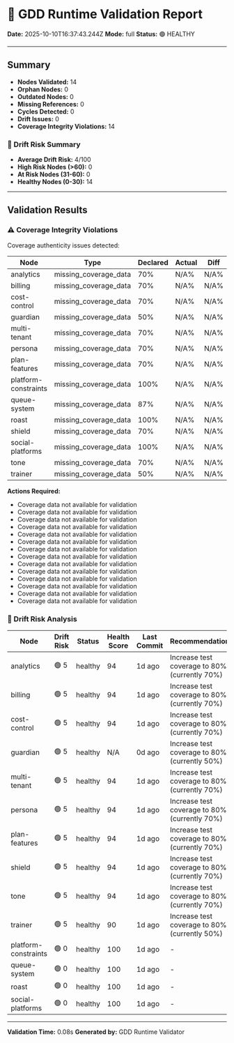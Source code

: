 # 🧩 GDD Runtime Validation Report

**Date:** 2025-10-10T16:37:43.244Z
**Mode:** full
**Status:** 🟢 HEALTHY

---

## Summary

- **Nodes Validated:** 14
- **Orphan Nodes:** 0
- **Outdated Nodes:** 0
- **Missing References:** 0
- **Cycles Detected:** 0
- **Drift Issues:** 0
- **Coverage Integrity Violations:** 14

### 🔮 Drift Risk Summary

- **Average Drift Risk:** 4/100
- **High Risk Nodes (>60):** 0
- **At Risk Nodes (31-60):** 0
- **Healthy Nodes (0-30):** 14

---

## Validation Results

### ⚠️ Coverage Integrity Violations

Coverage authenticity issues detected:

| Node | Type | Declared | Actual | Diff | Severity |
|------|------|----------|--------|------|----------|
| analytics | missing_coverage_data | 70% | N/A% | N/A% | warning |
| billing | missing_coverage_data | 70% | N/A% | N/A% | warning |
| cost-control | missing_coverage_data | 70% | N/A% | N/A% | warning |
| guardian | missing_coverage_data | 50% | N/A% | N/A% | warning |
| multi-tenant | missing_coverage_data | 70% | N/A% | N/A% | warning |
| persona | missing_coverage_data | 70% | N/A% | N/A% | warning |
| plan-features | missing_coverage_data | 70% | N/A% | N/A% | warning |
| platform-constraints | missing_coverage_data | 100% | N/A% | N/A% | warning |
| queue-system | missing_coverage_data | 87% | N/A% | N/A% | warning |
| roast | missing_coverage_data | 100% | N/A% | N/A% | warning |
| shield | missing_coverage_data | 70% | N/A% | N/A% | warning |
| social-platforms | missing_coverage_data | 100% | N/A% | N/A% | warning |
| tone | missing_coverage_data | 70% | N/A% | N/A% | warning |
| trainer | missing_coverage_data | 50% | N/A% | N/A% | warning |

**Actions Required:**
- Coverage data not available for validation
- Coverage data not available for validation
- Coverage data not available for validation
- Coverage data not available for validation
- Coverage data not available for validation
- Coverage data not available for validation
- Coverage data not available for validation
- Coverage data not available for validation
- Coverage data not available for validation
- Coverage data not available for validation
- Coverage data not available for validation
- Coverage data not available for validation
- Coverage data not available for validation
- Coverage data not available for validation

### 🔮 Drift Risk Analysis

| Node | Drift Risk | Status | Health Score | Last Commit | Recommendations |
|------|------------|--------|--------------|-------------|-----------------|
| analytics | 🟢 5 | healthy | 94 | 1d ago | Increase test coverage to 80%+ (currently 70%) |
| billing | 🟢 5 | healthy | 94 | 1d ago | Increase test coverage to 80%+ (currently 70%) |
| cost-control | 🟢 5 | healthy | 94 | 1d ago | Increase test coverage to 80%+ (currently 70%) |
| guardian | 🟢 5 | healthy | N/A | 0d ago | Increase test coverage to 80%+ (currently 50%) |
| multi-tenant | 🟢 5 | healthy | 94 | 1d ago | Increase test coverage to 80%+ (currently 70%) |
| persona | 🟢 5 | healthy | 94 | 1d ago | Increase test coverage to 80%+ (currently 70%) |
| plan-features | 🟢 5 | healthy | 94 | 1d ago | Increase test coverage to 80%+ (currently 70%) |
| shield | 🟢 5 | healthy | 94 | 1d ago | Increase test coverage to 80%+ (currently 70%) |
| tone | 🟢 5 | healthy | 94 | 1d ago | Increase test coverage to 80%+ (currently 70%) |
| trainer | 🟢 5 | healthy | 90 | 1d ago | Increase test coverage to 80%+ (currently 50%) |
| platform-constraints | 🟢 0 | healthy | 100 | 1d ago | - |
| queue-system | 🟢 0 | healthy | 100 | 1d ago | - |
| roast | 🟢 0 | healthy | 100 | 1d ago | - |
| social-platforms | 🟢 0 | healthy | 100 | 1d ago | - |

---

**Validation Time:** 0.08s
**Generated by:** GDD Runtime Validator
